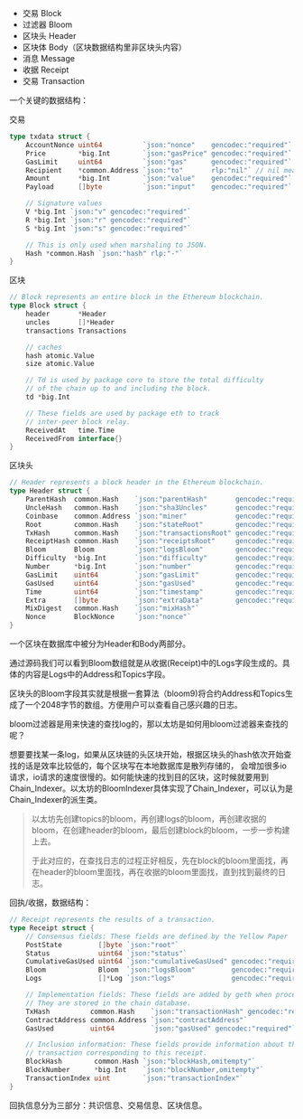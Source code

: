 * 交易 Block
* 过滤器 Bloom
* 区块头 Header
* 区块体 Body（区块数据结构里非区块头内容）
* 消息 Message
* 收据 Receipt
* 交易 Transaction

一个关键的数据结构：

交易

```go
type txdata struct {
    AccountNonce uint64          `json:"nonce"    gencodec:"required"`
    Price        *big.Int        `json:"gasPrice" gencodec:"required"`
    GasLimit     uint64          `json:"gas"      gencodec:"required"`
    Recipient    *common.Address `json:"to"       rlp:"nil"` // nil means contract creation
    Amount       *big.Int        `json:"value"    gencodec:"required"`
    Payload      []byte          `json:"input"    gencodec:"required"`

    // Signature values
    V *big.Int `json:"v" gencodec:"required"`
    R *big.Int `json:"r" gencodec:"required"`
    S *big.Int `json:"s" gencodec:"required"`

    // This is only used when marshaling to JSON.
    Hash *common.Hash `json:"hash" rlp:"-"`
}
```

区块

```go
// Block represents an entire block in the Ethereum blockchain.
type Block struct {
    header       *Header
    uncles       []*Header
    transactions Transactions

    // caches
    hash atomic.Value
    size atomic.Value

    // Td is used by package core to store the total difficulty
    // of the chain up to and including the block.
    td *big.Int

    // These fields are used by package eth to track
    // inter-peer block relay.
    ReceivedAt   time.Time
    ReceivedFrom interface{}
}
```

区块头

```go
// Header represents a block header in the Ethereum blockchain.
type Header struct {
    ParentHash  common.Hash    `json:"parentHash"       gencodec:"required"`
    UncleHash   common.Hash    `json:"sha3Uncles"       gencodec:"required"`
    Coinbase    common.Address `json:"miner"            gencodec:"required"`
    Root        common.Hash    `json:"stateRoot"        gencodec:"required"`
    TxHash      common.Hash    `json:"transactionsRoot" gencodec:"required"`
    ReceiptHash common.Hash    `json:"receiptsRoot"     gencodec:"required"`
    Bloom       Bloom          `json:"logsBloom"        gencodec:"required"`
    Difficulty  *big.Int       `json:"difficulty"       gencodec:"required"`
    Number      *big.Int       `json:"number"           gencodec:"required"`
    GasLimit    uint64         `json:"gasLimit"         gencodec:"required"`
    GasUsed     uint64         `json:"gasUsed"          gencodec:"required"`
    Time        uint64         `json:"timestamp"        gencodec:"required"`
    Extra       []byte         `json:"extraData"        gencodec:"required"`
    MixDigest   common.Hash    `json:"mixHash"`
    Nonce       BlockNonce     `json:"nonce"`
}
```

一个区块在数据库中被分为Header和Body两部分。

通过源码我们可以看到Bloom数组就是从收据\(Receipt\)中的Logs字段生成的。具体的内容是Logs中的Address和Topics字段。

区块头的Bloom字段其实就是根据一套算法（bloom9\)将合约Address和Topics生成了一个2048字节的数组。方便用户可以查看自己感兴趣的日志。

bloom过滤器是用来快速的查找log的，那以太坊是如何用bloom过滤器来查找的呢？

想要要找某一条log，如果从区块链的头区块开始，根据区块头的hash依次开始查找的话是效率比较低的，每个区块写在本地数据库是散列存储的， 会增加很多io请求，io请求的速度很慢的。如何能快速的找到目的区块，这时候就要用到Chain\_Indexer。以太坊的BloomIndexer具体实现了Chain\_Indexer，可以认为是Chain\_Indexer的派生类。

> 以太坊先创建topics的bloom，再创建logs的bloom，再创建收据的bloom，在创建header的bloom，最后创建block的bloom，一步一步构建上去。
>
> 于此对应的，在查找日志的过程正好相反，先在block的bloom里面找，再在header的bloom里面找，再在收据的bloom里面找，直到找到最终的日志。

回执/收据，数据结构：

```go
// Receipt represents the results of a transaction.
type Receipt struct {
    // Consensus fields: These fields are defined by the Yellow Paper
    PostState         []byte `json:"root"`
    Status            uint64 `json:"status"`
    CumulativeGasUsed uint64 `json:"cumulativeGasUsed" gencodec:"required"`
    Bloom             Bloom  `json:"logsBloom"         gencodec:"required"`
    Logs              []*Log `json:"logs"              gencodec:"required"`

    // Implementation fields: These fields are added by geth when processing a transaction.
    // They are stored in the chain database.
    TxHash          common.Hash    `json:"transactionHash" gencodec:"required"`
    ContractAddress common.Address `json:"contractAddress"`
    GasUsed         uint64         `json:"gasUsed" gencodec:"required"`

    // Inclusion information: These fields provide information about the inclusion of the
    // transaction corresponding to this receipt.
    BlockHash        common.Hash `json:"blockHash,omitempty"`
    BlockNumber      *big.Int    `json:"blockNumber,omitempty"`
    TransactionIndex uint        `json:"transactionIndex"`
}
```

回执信息分为三部分：共识信息、交易信息、区块信息。

